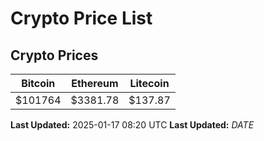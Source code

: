 # Crypto Price List

## Crypto Prices
| Bitcoin | Ethereum | Litecoin |
| ------- | -------- | -------- |
| $101764 | $3381.78 | $137.87 |
**Last Updated:** 2025-01-17 08:20 UTC
**Last Updated:** $DATE$
